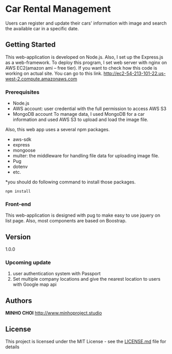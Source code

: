 # Car Rental Management
Users can register and update their cars' information with image and search the available car in a specific date.

## Getting Started
This web-application is developed on Node.js. Also, I set up the Express.js as a web-framework. 
To deploy this program, I set web server with nginx on AWS EC2(amazon ami – free tier). 
If you want to check how this code is working on actual site. You can go to this link.
http://ec2-54-213-101-22.us-west-2.compute.amazonaws.com

### Prerequisites
-	Node.js
-	AWS account: user credential with the full permission to access AWS S3
-	MongoDB account
To manage data, I used MongoDB for a car information and used AWS S3 to upload and load the image file.

Also, this web app uses a several npm packages.
-	aws-sdk
-	express
-	mongoose
-	multer: the middleware for handling file data for uploading image file.
-	Pug
-	dotenv
-	etc.

*you should do following command to install those packages.
```
npm install
```


### Front-end
This web-application is designed with pug to make easy to use jquery on list page.
Also, most components are based on Boostrap.

## Version
1.0.0

### Upcoming update
1.	user authentication system with Passport
2.	Set multiple company locations and give the nearest location to users with Google map api

## Authors
**MINHO CHOI** http://www.minhoproject.studio

## License
This project is licensed under the MIT License - see the [LICENSE.md](LICENSE.md) file for details

